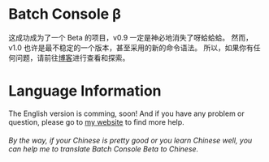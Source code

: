 # Batch Console β
这成功成为了一个 Beta 的项目，v0.9 一定是神必地消失了呀蛤蛤蛤。
然而，v1.0 也许是最不稳定的一个版本，甚至采用的新的命令语法。
所以，如果你有任何问题，请前往[博客](https://o.subilan.win/index.php/batch-console.html/)进行查看和探索。

# Language Information
The English version is comming, soon!
And if you have any problem or question, please go to [my website](https://o.subilan.win/index.php/batch-console-en.html) to find more help.
###### By the way, if your Chinese is pretty good or you learn Chinese well, you can help me to translate Batch Console Beta to Chinese.
